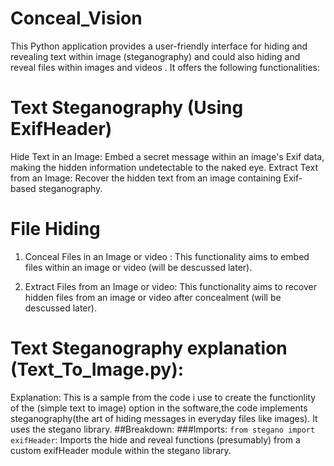 # Conceal_Vision

This Python application provides a user-friendly interface for hiding and revealing text within image (steganography) and could also hiding and reveal files within images and  videos . It offers the following functionalities:

# Text Steganography (Using ExifHeader)

Hide Text in an Image: Embed a secret message within an image's Exif data, making the hidden information undetectable to the naked eye.
Extract Text from an Image: Recover the hidden text from an image containing Exif-based steganography.
# File Hiding 
  1. Conceal Files in an Image or video : This functionality aims to embed files within an image or video (will be descussed later).
  
  2. Extract Files from an Image or video:  This functionality aims to recover hidden files from an image or video after concealment (will be descussed later).

# Text Steganography explanation (Text_To_Image.py):

Explanation:
This is a sample from the code i use to create the functionlity of the (simple text to image) option in the software,the code implements steganography(the art of hiding messages in everyday files like images). It uses the stegano library.
##Breakdown:
  ###Imports: `from stegano import exifHeader`: Imports the hide and reveal functions (presumably) from a custom exifHeader module within the stegano library.
